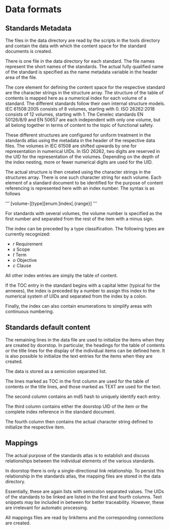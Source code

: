 # Data formats

## Standards Metadata

The files in the data directory are read by the scripts in the tools directory and contain the data with which the content space for the standard documents is created.

There is one file in the data directory for each standard. The file names represent the short names of the standards. The actual fully qualified name of the standard is specified as the name metadata variable in the header area of the file.

The core element for defining the content space for the respective standard are the character strings in the structure array. The structure of the table of contents is mapped here as a numerical index for each volume of a standard. The different standards follow their own internal structure models. IEC 61508:2005 consists of 8 volumes, starting with 0. ISO 26262:2018 consists of 12 volumes, starting with 1. The Cenelec standards EN 50126/8/9 and EN 50657 are each independent with only one volume, but all belong together in terms of content to the topic of functional safety.

These different structures are configured for uniform treatment in the standards atlas using the metadata in the header of the respective data files. The volumes in IEC 61508 are shifted upwards by one for representation in numerical UIDs. In ISO 26262, two digits are reserved in the UID for the representation of the volumes. Depending on the depth of the index nesting, more or fewer numerical digits are used for the UID.

The actual structure is then created using the character strings in the structures array. There is one such character string for each volume. Each element of a standard document to be identified for the purpose of content referencing is represented here with an index number. The syntax is as follows

'''
[volume-][type][enum:]index[.{range}]
'''

For standards with several volumes, the volume number is specified as the first number and separated from the rest of the item with a minus sign.

The index can be preceded by a type classification. The following types are currently recognized:

* *r* Requirement
* *s* Scope
* *t* Term
* *o* Objective
* *c* Clause

All other index entries are simply the table of content.

If the TOC entry in the standard begins with a capital letter (typical for the annexes), the index is preceded by a number to assign this index to the numerical system of UIDs and separated from the index by a colon.

Finally, the index can also contain enumerations to simplify areas with continuous numbering.

## Standards default content

The remaining lines in the data file are used to initialize the items when they are created by doorstop. In particular, the headings for the table of contents or the title lines for the display of the individual items can be defined here. It is also possible to initialize the text entries for the items when they are created.

The data is stored as a semicolon separated list.

The lines marked as TOC in the first column are used for the table of contents or the title lines, and those marked as TEXT are used for the text.

The second column contains an md5 hash to uniquely identify each entry.

The third column contains either the doorstop UID of the item or the complete index reference in the standard document.

The fourth column then contains the actual character string defined to initialize the respective item.

## Mappings

The actual purpose of the standards atlas is to establish and discuss relationships between the individual elements of the various standards.

In doorstop there is only a single-directional link relationship. To persist this relationship in the standards atlas, the mapping files are stored in the data directory.

Essentially, these are again lists with semicolon separated values. The UIDs of the standards to be linked are listed in the first and fourth columns. Text snippets may be included in between for better traceability. However, these are irrelevant for automatic processing.

All mappings files are read by linkItems and the corresponding connections are created.
